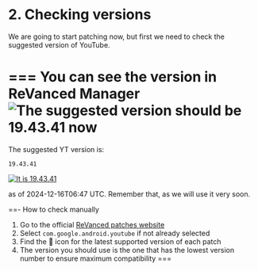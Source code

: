 # 2. Checking versions

We are going to start patching now, but first we need to check the suggested version of YouTube.

=== You can see the version in ReVanced Manager
![The suggested version should be 19.43.41 now](https://github.com/SodaWithoutSparkles/ReVanced-troubleshooting-guide/blob/main/screenshots/101-check_ver_manager.jpg?raw=true)
===

The suggested YT version is:

```
19.43.41
```

[![It is 19.43.41](https://img.shields.io/badge/Suggested%20Version-19.43.41-ff0000?style=for-the-badge&logo=youtube)](https://www.apkmirror.com/apk/google-inc/youtube/youtube-19-43-41-release/youtube-19-43-41-android-apk-download/)

as of 2024-12-16T06:47 UTC. Remember that, as we will use it very soon.

==- How to check manually
1. Go to the official [ReVanced patches website](https://revanced.app/patches?pkg=com.google.android.youtube)
2. Select `com.google.android.youtube` if not already selected
3. Find the 🎯 icon for the latest supported version of each patch
4. The version you should use is the one that has the lowest version number to ensure maximum compatibility
===
